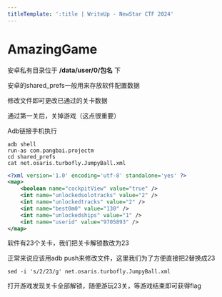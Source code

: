 ```yaml
---
titleTemplate: ':title | WriteUp - NewStar CTF 2024'
---
```

# AmazingGame

安卓私有目录位于 **/data/user/0/包名** 下

安卓的shared_prefs一般用来存放软件配置数据

修改文件即可更改已通过的关卡数据

通过第一关后，关掉游戏（这点很重要）

Adb链接手机执行

```shell
adb shell
run-as com.pangbai.projectm
cd shared_prefs 
cat net.osaris.turbofly.JumpyBall.xml
```

```xml
<?xml version='1.0' encoding='utf-8' standalone='yes' ?>
<map>
    <boolean name="cockpitView" value="true" />
    <int name="unlockedsolotracks" value="2" />
    <int name="unlockedtracks" value="2" />
    <int name="best0m0" value="130" />
    <int name="unlockedships" value="1" />
    <int name="userid" value="9705893" />
</map>
```

软件有23个关卡，我们把关卡解锁数改为23

正常来说应该用adb push来修改文件，这里我们为了方便直接把2替换成23

```shell
sed -i 's/2/23/g' net.osaris.turbofly.JumpyBall.xml
```

打开游戏发现关卡全部解锁，随便游玩23关，等游戏结束即可获得flag
